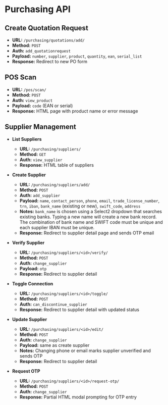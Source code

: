# Purchasing API

## Create Quotation Request
- **URL:** `/purchasing/quotations/add/`
- **Method:** `POST`
- **Auth:** `add_quotationrequest`
- **Payload:** `number`, `supplier`, `product`, `quantity`, `ean`, `serial_list`
- **Response:** Redirect to new PO form

## POS Scan
- **URL:** `/pos/scan/`
- **Method:** `POST`
- **Auth:** `view_product`
- **Payload:** `code` (EAN or serial)
- **Response:** HTML page with product name or error message

## Supplier Management
- **List Suppliers**
  - **URL:** `/purchasing/suppliers/`
  - **Method:** `GET`
  - **Auth:** `view_supplier`
  - **Response:** HTML table of suppliers

- **Create Supplier**
  - **URL:** `/purchasing/suppliers/add/`
  - **Method:** `POST`
  - **Auth:** `add_supplier`
  - **Payload:** `name`, `contact_person`, `phone`, `email`, `trade_license_number`, `trn`, `iban`, `bank_name` (existing or new), `swift_code`, `address`
  - **Notes:** `bank_name` is chosen using a Select2 dropdown that searches existing banks. Typing a new name will create a new bank record. The combination of bank name and SWIFT code must be unique and each supplier IBAN must be unique.
  - **Response:** Redirect to supplier detail page and sends OTP email

- **Verify Supplier**
  - **URL:** `/purchasing/suppliers/<id>/verify/`
  - **Method:** `POST`
  - **Auth:** `change_supplier`
  - **Payload:** `otp`
  - **Response:** Redirect to supplier detail

- **Toggle Connection**
  - **URL:** `/purchasing/suppliers/<id>/toggle/`
  - **Method:** `POST`
  - **Auth:** `can_discontinue_supplier`
  - **Response:** Redirect to supplier detail with updated status

- **Update Supplier**
  - **URL:** `/purchasing/suppliers/<id>/edit/`
  - **Method:** `POST`
  - **Auth:** `change_supplier`
  - **Payload:** same as create supplier
  - **Notes:** Changing phone or email marks supplier unverified and sends OTP
  - **Response:** Redirect to supplier detail

- **Request OTP**
  - **URL:** `/purchasing/suppliers/<id>/request-otp/`
  - **Method:** `POST`
  - **Auth:** `change_supplier`
  - **Response:** Partial HTML modal prompting for OTP entry
